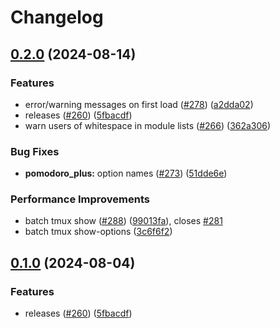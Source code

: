 # Changelog

## [0.2.0](https://github.com/j-xella/catppuccin-tmux/compare/v0.1.0...v0.2.0) (2024-08-14)


### Features

* error/warning messages on first load ([#278](https://github.com/j-xella/catppuccin-tmux/issues/278)) ([a2dda02](https://github.com/j-xella/catppuccin-tmux/commit/a2dda02b43194aec5deddf2890c28c76b4c11ed4))
* releases ([#260](https://github.com/j-xella/catppuccin-tmux/issues/260)) ([5fbacdf](https://github.com/j-xella/catppuccin-tmux/commit/5fbacdf3559cf4496eef02aead087b3bb715e570))
* warn users of whitespace in module lists ([#266](https://github.com/j-xella/catppuccin-tmux/issues/266)) ([362a306](https://github.com/j-xella/catppuccin-tmux/commit/362a306db71794f04d0995fc058bcaa094d1af70))


### Bug Fixes

* **pomodoro_plus:** option names ([#273](https://github.com/j-xella/catppuccin-tmux/issues/273)) ([51dde6e](https://github.com/j-xella/catppuccin-tmux/commit/51dde6e8d4d3d8da97d915b01594a08aa4ac0cca))


### Performance Improvements

* batch tmux show ([#288](https://github.com/j-xella/catppuccin-tmux/issues/288)) ([99013fa](https://github.com/j-xella/catppuccin-tmux/commit/99013fafe6a98416079b3b84751f2eb540e17c79)), closes [#281](https://github.com/j-xella/catppuccin-tmux/issues/281)
* batch tmux show-options ([3c6f6f2](https://github.com/j-xella/catppuccin-tmux/commit/3c6f6f282b3bb17554dc2b4b80760b6507acfd65))

## [0.1.0](https://github.com/catppuccin/tmux/compare/v0.0.1...v0.1.0) (2024-08-04)


### Features

* releases ([#260](https://github.com/catppuccin/tmux/issues/260)) ([5fbacdf](https://github.com/catppuccin/tmux/commit/5fbacdf3559cf4496eef02aead087b3bb715e570))
